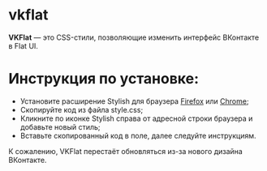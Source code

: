# vkflat
**VKFlat** — это CSS-стили, позволяющие изменить интерфейс ВКонтакте в Flat UI.  
  
# Инструкция по установке:
* Установите расширение Stylish для браузера [Firefox](https://addons.mozilla.org/ru/firefox/addon/stylish/) или [Chrome](https://chrome.google.com/webstore/detail/stylish/fjnbnpbmkenffdnngjfgmeleoegfcffe?hl=ru);  
* Скопируйте код из файла style.css;
* Кликните по иконке Stylish справа от адресной строки браузера и добавьте новый стиль;
* Вставьте скопированный код в поле, далее следуйте инструкциям.

К сожалению, VKFlat перестаёт обновляться из-за нового дизайна ВКонтакте.
